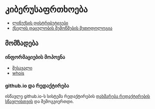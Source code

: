 # კიბერუსაფრთხოება

* [ლინუქსის დისტრიბუტივები](https://zonkey21.github.io/linux/distributions)
* [ქსელის დაცულობის შემოწმების მეთოდოლოგია](https://zonkey21.github.io/misc/pentest_methodology)

## მომზადება

### ინფორმაციების მოპოვნა

* [შესავალი](https://zonkey21.github.io/preparation/intro)
* [whois](https://zonkey21.github.io/preparation/whois)


### github.io და რედაქტირება

ისწავლე github.io-ს სისტემა რედაქტირების [დახმარება რედაქტირების სწავლისთვის](https://zonkey21.github.io/help) და შემოგვიერთდი.
